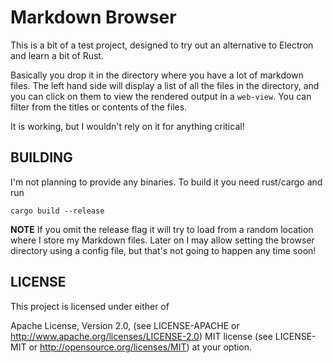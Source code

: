 # Markdown Browser

This is a bit of a test project, designed to try out an alternative to Electron and learn a bit of Rust.

Basically you drop it in the directory where you have a lot of markdown files. The left hand side will
display a list of all the files in the directory, and you can click on them to view the rendered output
in a `web-view`. You can filter from the titles or contents of the files.

It is working, but I wouldn't rely on it for anything critical!

## BUILDING

I'm not planning to provide any binaries. To build it you need rust/cargo and run

    cargo build --release

**NOTE** If you omit the release flag it will try to load from a random location where I store my Markdown files.
Later on I may allow setting the browser directory using a config file, but that's not going to happen
any time soon!

## LICENSE

This project is licensed under either of

Apache License, Version 2.0, (see LICENSE-APACHE or http://www.apache.org/licenses/LICENSE-2.0)
MIT license (see LICENSE-MIT or http://opensource.org/licenses/MIT)
at your option.